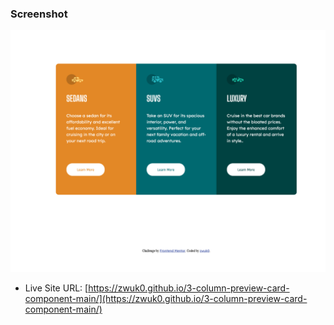 
### Screenshot

![](./design/screenshot1.png)


- Live Site URL: [https://zwuk0.github.io/3-column-preview-card-component-main/](https://zwuk0.github.io/3-column-preview-card-component-main/)

